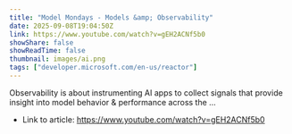 ```yaml
---
title: "Model Mondays - Models &amp; Observability"
date: 2025-09-08T19:04:50Z
link: https://www.youtube.com/watch?v=gEH2ACNf5b0
showShare: false
showReadTime: false
thumbnail: images/ai.png
tags: ["developer.microsoft.com/en-us/reactor"]
---
```

Observability is about instrumenting AI apps to collect signals that provide insight into model behavior & performance across the ...

- Link to article: https://www.youtube.com/watch?v=gEH2ACNf5b0